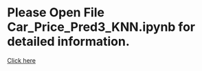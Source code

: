 # Please Open File Car_Price_Pred3_KNN.ipynb for detailed information.
[Click here](Car_Price_Pred3_KNN.ipynb)
